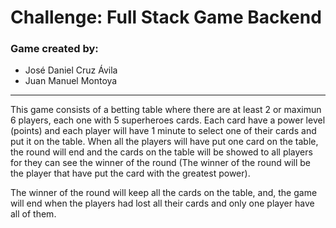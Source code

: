 # Challenge: Full Stack Game Backend
### Game created by:
- José Daniel Cruz Ávila
- Juan Manuel Montoya
-----
This game consists of a betting table where there are at least 2 or maximun 6 players, each one with 5 superheroes cards. Each card have a power level (points) and each player will have 1 minute to select one of their cards and put it on the table. When all the players will have put one card on the table, the round will end and the cards on the table will be showed to all players for they can see the winner of the round (The winner of the round will be the player that have put the card with the greatest power).

The winner of the round will keep all the cards on the table, and, the game will end when the players had lost all their cards and only one player have all of them.

